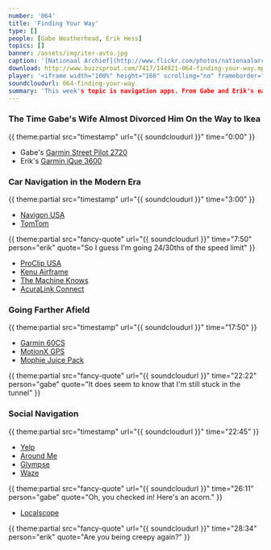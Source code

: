 ```yaml
---
number: '064'
title: 'Finding Your Way'
type: []
people: [Gabe Weatherhead, Erik Hess]
topics: []
banner: /assets/img/iter-avto.jpg
caption: '[Nationaal Archief](http://www.flickr.com/photos/nationaalarchief/4192749543/)'
download: http://www.buzzsprout.com/7417/144921-064-finding-your-way.mp3
player: '<iframe width="100%" height="166" scrolling="no" frameborder="no" src="https://w.soundcloud.com/player/?url=https%3A//api.soundcloud.com/tracks/130884066%3Fsecret_token%3Ds-WKt2e&amp;color=ff5500&amp;auto_play=false&amp;show_artwork=true"></iframe>'
soundcloudurl: 064-finding-your-way
summary: 'This week's topic is navigation apps. From Gabe and Erik's earliest dedicated GPS devices to today's location-enabled everything, they break down the good and the not-so-good in today's market.'
---
```


### The Time Gabe's Wife Almost Divorced Him On the Way to Ikea
{{ theme:partial src="timestamp" url="{{ soundcloudurl }}" time="0:00" }}

* Gabe's [Garmin Street Pilot 2720](https://buy.garmin.com/en-US/US/on-the-road/discontinued/streetpilot-2720/prod6387.html)
* Erik's [Garmin iQue 3600](http://reviews.cnet.com/search-results/garmin-ique-3600/4505-5_7-20799434.html) 

### Car Navigation in the Modern Era
{{ theme:partial src="timestamp" url="{{ soundcloudurl }}" time="3:00" }}

* [Navigon USA](http://www.navigon.com/portal/us/produkte/navigationssoftware/index.html)
* [TomTom](http://www.tomtom.com/en_gb/products/your-drive/smartphone-navigation/iphone/index.jsp)

{{ theme:partial src="fancy-quote" url="{{ soundcloudurl }}" time="7:50" person="erik" quote="So I guess I'm going 24/30ths of the speed limit" }}

* [ProClip USA](http://www.proclipusa.com/)
* [Kenu Airframe](http://store.apple.com/us/product/HC299ZM/A/kenu-airframe-portable-car-vent-mount-for-iphone?fnode=46)
* [The Machine Knows](http://www.youtube.com/watch?v=BIakZtDmMgo)
* [AcuraLink Connect](https://itunes.apple.com/us/app/acuralink-connect/id610964308?mt=8)

### Going Farther Afield
{{ theme:partial src="timestamp" url="{{ soundcloudurl }}" time="17:50" }}

* [Garmin 60CS](http://www.amazon.com/Garmin-GPSMAP-Water-Resistant-Hiking/dp/B000189W8M)
* [MotionX GPS](http://gps.motionx.com/iphone/overview/)
* [Mophie Juice Pack](http://www.mophie.com/)

{{ theme:partial src="fancy-quote" url="{{ soundcloudurl }}" time="22:22" person="gabe" quote="It does seem to know that I'm still stuck in the tunnel" }}

### Social Navigation
{{ theme:partial src="timestamp" url="{{ soundcloudurl }}" time="22:45" }}

* [Yelp](https://itunes.apple.com/us/app/yelp/id284910350?mt=8)
* [Around Me](https://itunes.apple.com/us/app/aroundme/id290051590?mt=8)
* [Glympse](http://www.glympse.com/)
* [Waze](https://www.waze.com/)

{{ theme:partial src="fancy-quote" url="{{ soundcloudurl }}" time="26:11" person="gabe" quote="Oh, you checked in! Here's an acorn." }}

* [Localscope](http://cynapse.com/localscope/)

{{ theme:partial src="fancy-quote" url="{{ soundcloudurl }}" time="28:34" person="erik" quote="Are you being creepy again?" }}
